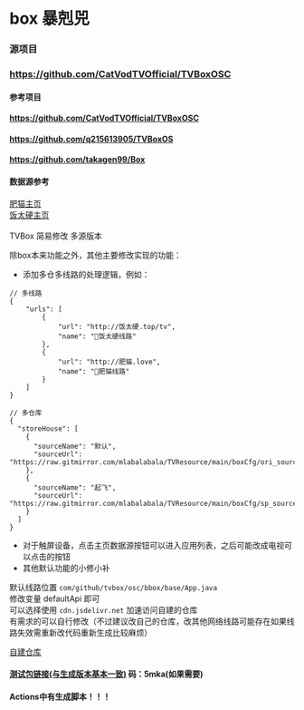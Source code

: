 # box 暴剋兕


### 源项目
### https://github.com/CatVodTVOfficial/TVBoxOSC


#### 参考项目
#### https://github.com/CatVodTVOfficial/TVBoxOSC
#### https://github.com/q215613905/TVBoxOS
#### https://github.com/takagen99/Box

#### 数据源参考</br>
[肥猫主页](http://肥猫.love)
</br>[饭太硬主页](http://饭太硬.top)</br></br>
TVBox 简易修改 多源版本

除box本来功能之外，其他主要修改实现的功能：
- 添加多仓多线路的处理逻辑，例如：
```
// 多线路
{
    "urls": [
        {
            "url": "http://饭太硬.top/tv",
            "name": "🚀饭太硬线路"
        },
        {
            "url": "http://肥猫.love",
            "name": "🚀肥猫线路"
        }
    ]
}
```
```
// 多仓库
{
  "storeHouse": [
    {
      "sourceName": "默认",
      "sourceUrl": "https://raw.gitmirror.com/mlabalabala/TVResource/main/boxCfg/ori_source.json"
    },
    {
      "sourceName": "起飞",
      "sourceUrl": "https://raw.gitmirror.com/mlabalabala/TVResource/main/boxCfg/sp_source.json"
    }
  ]
}
```
- 对于触屏设备，点击主页数据源按钮可以进入应用列表，之后可能改成电视可以点击的按钮
- 其他默认功能的小修小补

默认线路位置 ```com/github/tvbox/osc/bbox/base/App.java```<br/>修改变量 defaultApi 即可
<br/>可以选择使用 ```cdn.jsdelivr.net``` 加速访问自建的仓库
<br/>有需求的可以自行修改（不过建议改自己的仓库，改其他网络线路可能存在如果线路失效需重新改代码重新生成比较麻烦）

[自建仓库](https://raw.staticdn.net/mlabalabala/TVResource/main/boxCfg/default)

#### [测试包链接(与生成版本基本一致)](https://bunny6111.lanzouq.com/iJ90G17xne1a) 码：5mka(如果需要)
#### Actions中有生成脚本！！！



